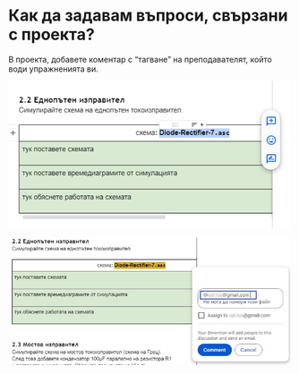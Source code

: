 # Как да задавам въпроси, свързани с проекта?

В проекта, добавете коментар с “тагване” на преподавателят, който води упражненията ви.

![Add comment](img/comment/fig1.png)

![Tag](img/comment/fig2.jpg)